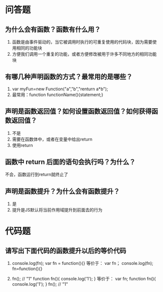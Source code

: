 # 问答题
## 为什么会有函数？函数有什么用？
1. 函数是由事件驱动的，当它被调用时执行的可重复使用的代码块，因为需要使用相同的功能块
2. 方便我们调用一个重复的功能，或者方便修改被用于许多不同地方的相同功能块


## 有哪几种声明函数的方式？最常用的是哪些？
1. var myFun=new Function("a","b","renturn a*b");
2. 最常用：function functionName(){statement;}


## 声明是函数返回值？如何设置函数返回值？如何获得函数返回值？
1. 不是
2. 需要在函数体中，或者在变量中给出return
3. 使用return 

## 函数中 return 后面的语句会执行吗？为什么？
不会，函数运行到return就终止了


## 声明是函数提升？为什么会有函数提升？
1. 是
2. 提升是JS默认将当前作用域提升到前面去的行为

# 代码题
## 请写出下面代码的函数提升以后的等价代码
1. console.log(fn);
var fn = function(){}
等价于：
var fn；
console.log(fn);
fn=function(){}


2. fn(); // "1"
 function fn(){
  console.log('1');
}
等价于：
var fn;
 function fn(){
  console.log('1');
}
 fn(); // "1"
